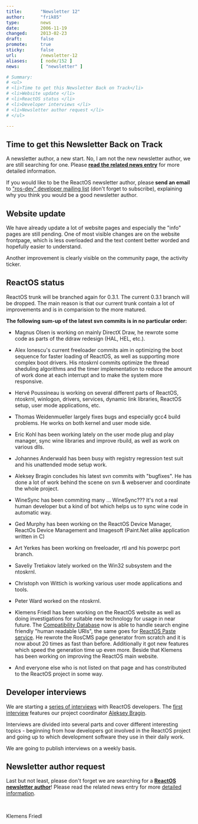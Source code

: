 ```yaml
---
title:       "Newsletter 12"
author:      "frik85"
type:        news
date:        2006-11-19
changed:     2013-02-23
draft:       false
promote:     true
sticky:      false
url:         /newsletter-12
aliases:     [ node/152 ]
news:        [ "newsletter" ]

# Summary:
# <ul>
# <li>Time to get this Newsletter Back on Track</li>
# <li>Website update </li>
# <li>ReactOS status </li>
# <li>Developer interviews </li>
# <li>Newsletter author request </li>
# </ul>

---
```

<h2>Time to get this Newsletter Back on Track</h2>
<p>A newsletter author, a new start. No, I am not the new newsletter author, we are still searching for one. Please <a href="[#link_news_page_26]"><b>read the related news entry</b></a> for more detailed information.</p>
<p>If you would like to be the ReactOS newsletter author, please<strong> send an email</strong> to <a href="http://www.reactos.org/mailman/listinfo/ros-dev" target="_blank">&quot;ros-dev&quot; developer mailing list</a> (don't forget to subscribe), explaining why you think you would be a good newsletter author.&nbsp;</p>
<h2>Website update </h2>
<p>We have already update a lot of website pages and especially the &quot;info&quot; pages are still pending. One of most visible changes are on the website frontpage, which is less overloaded and the text content better worded and hopefully easier to understand. </p>
<p>Another improvement is clearly visible on the community page, the activity ticker. </p>
<h2>ReactOS status </h2>
<p>ReactOS trunk will be branched again for 0.3.1. The current 0.3.1 branch will be dropped. The main reason is that our current trunk contain a lot of improvements and is in comparision to the more matured.</p>
<p><b>The following sum-up of the latest svn commits is in no particular order:</b></p>
<ul>
    <li>
    <p>Magnus Olsen is working on mainly DirectX Draw, he rewrote some code as parts of the ddraw redesign (HAL, HEL, etc.). </p>
    </li>
    <li>
    <p>Alex Ionescu's current freeloader commits aim in optimizing the boot sequence for faster loading of ReactOS, as well as supporting more complex boot drivers. His ntoskrnl commits optimize the thread sheduling algorithms and the timer implementation to reduce the amount of work done at each interrupt and to make the system more responsive. </p>
    </li>
    <li>
    <p>Herv&eacute; Poussineau is working on several different parts of ReactOS, ntoskrnl, winlogon, drivers, services, dynamic link libraries, ReactOS setup, user mode applications, etc.</p>
    </li>
    <li>
    <p>Thomas Weidenmueller largely fixes bugs and especially gcc4 build problems. He works on both kernel and user mode side.</p>
    </li>
    <li>
    <p>Eric Kohl has been working lately on the user mode plug and play manager, sync wine libraries and improve rbuild, as well as work on various dlls.</p>
    </li>
    <li>
    <p>Johannes Anderwald has been busy with registry regression test suit and his unattended mode setup work. </p>
    </li>
    <li>
    <p>Aleksey Bragin concludes his latest svn commits with &quot;bugfixes&quot;. He has done a lot of work behind the scene on svn &amp; webserver and coordinate the whole project.</p>
    </li>
    <li>
    <p>WineSync has been commiting many ... WineSync??? It's not a real human developer but a kind of bot which helps us to sync wine code in automatic way.</p>
    </li>
    <li>
    <p>Ged Murphy has been working on the ReactOS Device Manager, ReactOs Device Management and Imagesoft (Paint.Net alike application written in C)</p>
    </li>
    <li>
    <p>Art Yerkes has been working on freeloader, rtl and his powerpc port branch.</p>
    </li>
    <li>
    <p>Saveliy Tretiakov lately worked on the Win32 subsystem and the ntoskrnl.</p>
    </li>
    <li>
    <p>Christoph von Wittich is working various user mode applications and tools. </p>
    </li>
    <li>
    <p>Peter Ward worked on the ntoskrnl. </p>
    </li>
    <li>
    <p>Klemens Friedl has been working on the ReactOS website as well as doing investigations for suitable new technology for usage in near future. The <a href="http://www.reactos.org/support/">Compatibility Database</a> now is able to handle search engine friendly &quot;human readable URIs&quot;, the same goes for <a href="http://www.reactos.org/paste/">ReactOS Paste service</a>. He rewrote the RosCMS page generator from scratch and it is now about 20 times as fast than before. Additionally it got new features which speed the generation time up even more. Beside that Klemens has been working on improving the ReactOS main website. </p>
    </li>
    <li>And everyone else who is not listed on that page and has constributed to the ReactOS project in some way. </li>
</ul>
<h2>Developer interviews </h2>
<p>We are starting a <a href="[#link_interviews]">series of interviews</a> with ReactOS developers. The <a href="[#link_interview_1]">first interview</a> features our project coordinator <a href="[#link_interview_1]">Aleksey Bragin</a>.</p>
<p>Interviews are divided into several parts and&nbsp;cover different interesting topics - beginning from how&nbsp;developers got involved&nbsp;in the ReactOS project and going up to which development software they use in their daily work.</p>
<p>We&nbsp;are going to publish&nbsp;interviews on a weekly basis.</p>
<h2>Newsletter author request </h2>
<p>Last but not least, please don't forget we are searching for a <a href="[#link_news_page_26]"><b>ReactOS newsletter author</b></a>! Please read the related news entry for more <a href="[#link_news_page_26]">detailed information</a>.</p>
<p>&nbsp;</p>
<p>Klemens Friedl</p>
